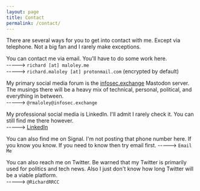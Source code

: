 ```yaml
---
layout: page
title: Contact
permalink: /contact/
---
```

There are several ways for you to get into contact with me. Except via telephone. Not a big fan and I rarely make exceptions.

You can contact me via email. You'll have to do some work here.  
-----> `richard [at] maloley.me`  
-----> `richard.maloley [at] protonmail.com` (encrypted by default)  

My primary social media forum is the [infosec.exchange](https://infosec.exchange) Mastodon server. The musings there will be a heavy mix of technical, personal, political, and everything in between.  
-----> `@rmaloley@infosec.exchange`

My professional social media is LinkedIn. I'll admit I rarely check it. You can still find me there however.  
-----> [LinkedIn](https://www.linkedin.com/in/richard-maloley-ii-2273b06/)

You can also find me on Signal. I'm not posting that phone number here. If you know you know. If you need to know then try email first.
-----> `Email Me`

You can also reach me on Twitter. Be warned that my Twitter is primarily used for politics and tech news. Also I just don't know how long Twitter will be a viable platform.  
-----> `@RichardRRCC`
